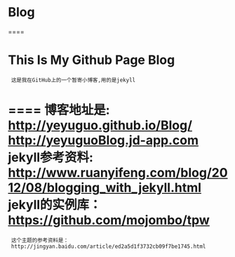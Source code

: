 Blog
====
====


This Is My Github Page Blog
====
     这是我在GitHub上的一个暂寄小博客,用的是jekyll
====
     博客地址是:
     http://yeyuguo.github.io/Blog/
     http://yeyuguoBlog.jd-app.com
     jekyll参考资料:
     http://www.ruanyifeng.com/blog/2012/08/blogging_with_jekyll.html
     jekyll的实例库：
     https://github.com/mojombo/tpw
====
     这个主题的参考资料是：
     http://jingyan.baidu.com/article/ed2a5d1f3732cb09f7be1745.html
